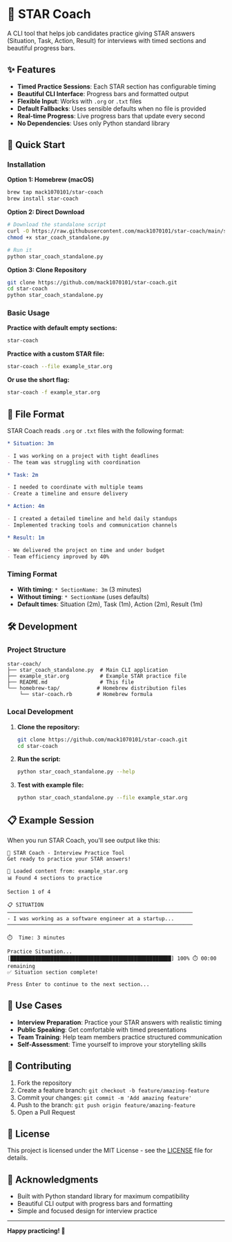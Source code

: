 # 🌟 STAR Coach

A CLI tool that helps job candidates practice giving STAR answers (Situation, Task, Action, Result) for interviews with timed sections and beautiful progress bars.

## ✨ Features

- **Timed Practice Sessions**: Each STAR section has configurable timing
- **Beautiful CLI Interface**: Progress bars and formatted output
- **Flexible Input**: Works with `.org` or `.txt` files
- **Default Fallbacks**: Uses sensible defaults when no file is provided
- **Real-time Progress**: Live progress bars that update every second
- **No Dependencies**: Uses only Python standard library

## 🚀 Quick Start

### Installation

**Option 1: Homebrew (macOS)**
```bash
brew tap mack1070101/star-coach
brew install star-coach
```

**Option 2: Direct Download**
```bash
# Download the standalone script
curl -O https://raw.githubusercontent.com/mack1070101/star-coach/main/star_coach_standalone.py
chmod +x star_coach_standalone.py

# Run it
python star_coach_standalone.py
```

**Option 3: Clone Repository**
```bash
git clone https://github.com/mack1070101/star-coach.git
cd star-coach
python star_coach_standalone.py
```

### Basic Usage

**Practice with default empty sections:**
```bash
star-coach
```

**Practice with a custom STAR file:**
```bash
star-coach --file example_star.org
```

**Or use the short flag:**
```bash
star-coach -f example_star.org
```

## 📝 File Format

STAR Coach reads `.org` or `.txt` files with the following format:

```org
* Situation: 3m

- I was working on a project with tight deadlines
- The team was struggling with coordination

* Task: 2m

- I needed to coordinate with multiple teams
- Create a timeline and ensure delivery

* Action: 4m

- I created a detailed timeline and held daily standups
- Implemented tracking tools and communication channels

* Result: 1m

- We delivered the project on time and under budget
- Team efficiency improved by 40%
```

### Timing Format

- **With timing**: `* SectionName: 3m` (3 minutes)
- **Without timing**: `* SectionName` (uses defaults)
- **Default times**: Situation (2m), Task (1m), Action (2m), Result (1m)

## 🛠️ Development

### Project Structure

```
star-coach/
├── star_coach_standalone.py  # Main CLI application
├── example_star.org          # Example STAR practice file
├── README.md                 # This file
└── homebrew-tap/            # Homebrew distribution files
    └── star-coach.rb        # Homebrew formula
```

### Local Development

1. **Clone the repository:**
   ```bash
   git clone https://github.com/mack1070101/star-coach.git
   cd star-coach
   ```

2. **Run the script:**
   ```bash
   python star_coach_standalone.py --help
   ```

3. **Test with example file:**
   ```bash
   python star_coach_standalone.py --file example_star.org
   ```

## 📋 Example Session

When you run STAR Coach, you'll see output like this:

```
🌟 STAR Coach - Interview Practice Tool
Get ready to practice your STAR answers!

📁 Loaded content from: example_star.org
📊 Found 4 sections to practice

Section 1 of 4

📋 SITUATION
────────────────────────────────────────────────────────────
- I was working as a software engineer at a startup...
────────────────────────────────────────────────────────────

⏱️  Time: 3 minutes

Practice Situation...
[████████████████████████████████████████████████████] 100% ⏱️ 00:00 remaining
✅ Situation section complete!

Press Enter to continue to the next section...
```

## 🎯 Use Cases

- **Interview Preparation**: Practice your STAR answers with realistic timing
- **Public Speaking**: Get comfortable with timed presentations
- **Team Training**: Help team members practice structured communication
- **Self-Assessment**: Time yourself to improve your storytelling skills

## 🤝 Contributing

1. Fork the repository
2. Create a feature branch: `git checkout -b feature/amazing-feature`
3. Commit your changes: `git commit -m 'Add amazing feature'`
4. Push to the branch: `git push origin feature/amazing-feature`
5. Open a Pull Request

## 📄 License

This project is licensed under the MIT License - see the [LICENSE](LICENSE) file for details.

## 🙏 Acknowledgments

- Built with Python standard library for maximum compatibility
- Beautiful CLI output with progress bars and formatting
- Simple and focused design for interview practice

---

**Happy practicing! 🎉** 